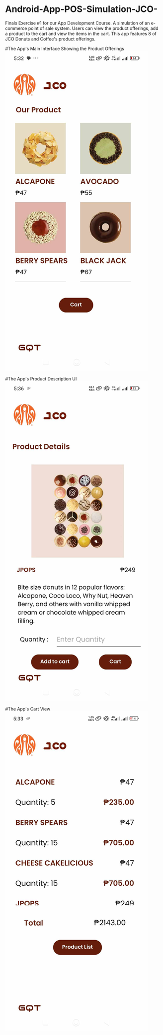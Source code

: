 # Android-App-POS-Simulation-JCO-
Finals Exercise #1 for our App Development Course. A simulation of an e-commerce point of sale system. Users can view the product offerings, add a product to the cart and view the items in the cart. This app features 8 of JCO Donuts and Coffee's product offerings.

#The App's Main Interface Showing the Product Offerings
!["App's Main Interface Showing the Product Offerings"](jco-gqt-fe1-main-interface.jpg)

#The App's Product Description UI
!["App's Main Interface Showing the Product Offerings"](jco-gqt-fe1-prod-desc.jpg)

#The App's Cart View
!["App's Main Interface Showing the Product Offerings"](jco-gqt-fe1-cart-view.jpg)
